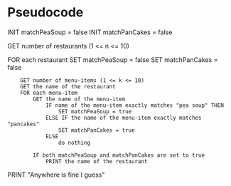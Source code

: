 # Pseudocode
INIT matchPeaSoup = false
INIT matchPanCakes = false

GET number of restaurants (1 <= n <= 10)

FOR each restaurant
		SET matchPeaSoup = false
		SET matchPanCakes = false

		GET number of menu-items (1 <= k <= 10)
		GET the name of the restaurant
		FOR each menu-item
			GET the name of the menu-item
				IF name of the menu-item exactly matches "pea soup" THEN 
					SET matchPeaSoup = true	
				ELSE IF the name of the menu-item exactly matches "pancakes"
					SET matchPanCakes = true
				ELSE 
					do nothing
			
			IF both matchPeaSoup and matchPanCakes are set to true
				PRINT the name of the restaurant 


PRINT "Anywhere is fine I guess"